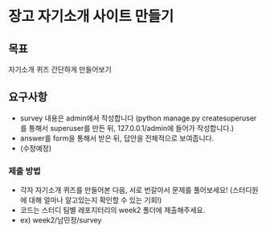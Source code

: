 # 장고 자기소개 사이트 만들기

## 목표
자기소개 퀴즈 간단하게 만들어보기

## 요구사항
- survey 내용은 admin에서 작성합니다 (python manage.py createsuperuser를 통해서 superuser를 만든 뒤, 127.0.0.1/admin에 들어가 작성합니다.)
- answer를 form을 통해서 받은 뒤, 답안을 전체적으로 보여줍니다.
- (수정예정)

### 제출 방법
- 각자 자기소개 퀴즈를 만들어본 다음, 서로 번갈아서 문제를 풀어보세요! (스터디원에 대해 얼마나 알고있는지 확인할 수 있는 기회!)
- 코드는 스터디 팀별 레포지터리의 week2 폴더에 제출해주세요.
- ex) week2/남민정/survey